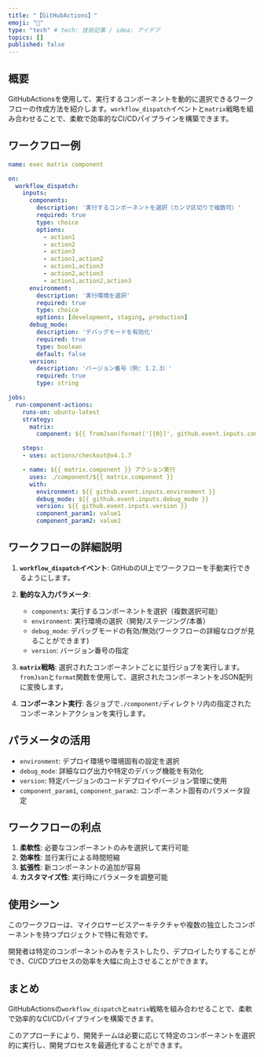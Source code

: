 ```yaml
---
title: "【GitHubActions】"
emoji: "🐥"
type: "tech" # tech: 技術記事 / idea: アイデア
topics: []
published: false
---
```


## 概要

GitHubActionsを使用して、実行するコンポーネントを動的に選択できるワークフローの作成方法を紹介します。`workflow_dispatch`イベントと`matrix`戦略を組み合わせることで、柔軟で効率的なCI/CDパイプラインを構築できます。

## ワークフロー例

```yaml
name: exec matrix component

on:
  workflow_dispatch:
    inputs:
      components:
        description: '実行するコンポーネントを選択（カンマ区切りで複数可）'
        required: true
        type: choice
        options:
          - action1
          - action2
          - action3
          - action1,action2
          - action1,action3
          - action2,action3
          - action1,action2,action3
      environment:
        description: '実行環境を選択'
        required: true
        type: choice
        options: [development, staging, production]
      debug_mode:
        description: 'デバッグモードを有効化'
        required: true
        type: boolean
        default: false
      version:
        description: 'バージョン番号（例: 1.2.3）'
        required: true
        type: string

jobs:
  run-component-actions:
    runs-on: ubuntu-latest
    strategy:
      matrix:
        component: ${{ fromJson(format('[{0}]', github.event.inputs.components)) }}

    steps:
    - uses: actions/checkout@v4.1.7

    - name: ${{ matrix.component }} アクション実行
      uses: ./component/${{ matrix.component }}
      with:
        environment: ${{ github.event.inputs.environment }}
        debug_mode: ${{ github.event.inputs.debug_mode }}
        version: ${{ github.event.inputs.version }}
        component_param1: value1
        component_param2: value2
```

## ワークフローの詳細説明

1. **`workflow_dispatch`イベント**: GitHubのUI上でワークフローを手動実行できるようにします。

2. **動的な入力パラメータ**:
   - `components`: 実行するコンポーネントを選択（複数選択可能）
   - `environment`: 実行環境の選択（開発/ステージング/本番）
   - `debug_mode`: デバッグモードの有効/無効(ワークフローの詳細なログが見ることができます)
   - `version`: バージョン番号の指定

3. **`matrix`戦略**: 選択されたコンポーネントごとに並行ジョブを実行します。`fromJson`と`format`関数を使用して、選択されたコンポーネントをJSON配列に変換します。

4. **コンポーネント実行**: 各ジョブで`./component/`ディレクトリ内の指定されたコンポーネントアクションを実行します。

## パラメータの活用

- `environment`: デプロイ環境や環境固有の設定を選択
- `debug_mode`: 詳細なログ出力や特定のデバッグ機能を有効化
- `version`: 特定バージョンのコードデプロイやバージョン管理に使用
- `component_param1`, `component_param2`: コンポーネント固有のパラメータ設定

## ワークフローの利点

1. **柔軟性**: 必要なコンポーネントのみを選択して実行可能
2. **効率性**: 並行実行による時間短縮
3. **拡張性**: 新コンポーネントの追加が容易
4. **カスタマイズ性**: 実行時にパラメータを調整可能

## 使用シーン

このワークフローは、マイクロサービスアーキテクチャや複数の独立したコンポーネントを持つプロジェクトで特に有効です。

開発者は特定のコンポーネントのみをテストしたり、デプロイしたりすることができ、CI/CDプロセスの効率を大幅に向上させることができます。

## まとめ

GitHubActionsの`workflow_dispatch`と`matrix`戦略を組み合わせることで、柔軟で効率的なCI/CDパイプラインを構築できます。

このアプローチにより、開発チームは必要に応じて特定のコンポーネントを選択的に実行し、開発プロセスを最適化することができます。
